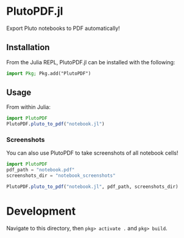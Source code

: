 # PlutoPDF.jl

Export Pluto notebooks to PDF automatically!

## Installation

From the Julia REPL, PlutoPDF.jl can be installed with the following:

```julia
import Pkg; Pkg.add("PlutoPDF")
```

## Usage

From within Julia:

```julia
import PlutoPDF
PlutoPDF.pluto_to_pdf("notebook.jl")
```

### Screenshots

You can also use PlutoPDF to take screenshots of all notebook cells!


```julia
import PlutoPDF
pdf_path = "notebook.pdf"
screenshots_dir = "notebook_screenshots"

PlutoPDF.pluto_to_pdf("notebook.jl", pdf_path, screenshots_dir)
```


# Development

Navigate to this directory, then `pkg> activate .` and `pkg> build`.
